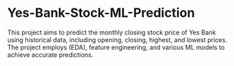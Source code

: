 # Yes-Bank-Stock-ML-Prediction
This project aims to predict the monthly closing stock price of Yes Bank using historical data, including opening, closing, highest, and lowest prices. The project employs (EDA), feature engineering, and various ML models to achieve accurate predictions.
